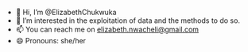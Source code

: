 - 👋 Hi, I’m @ElizabethChukwuka
- 👀 I’m interested in the exploitation of data and the methods to do so.
- 📫 You can reach me on elizabeth.nwacheli@gmail.com
- 😄 Pronouns: she/her

<!---
ElizabethChukwuka/ElizabethChukwuka is a ✨ special ✨ repository because its `README.md` (this file) appears on your GitHub profile.
You can click the Preview link to take a look at your changes.
--->
